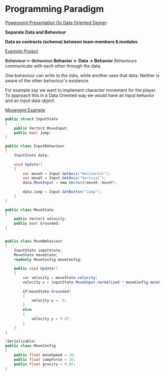 # Programming Paradigm #
[Powerpoint Presentation On Data Oriented Design](https://docs.google.com/presentation/d/1v4FO5Jq1GCgPMp6PLHjXuxqYhPgrl4XOf5EZaQhquO8/edit#slide=id.gac7dedd9b1_0_91)

**Separate Data and Behaviour**

**Data as contracts (schema) between team members & modules**

[Example Project](https://github.com/polartron/dataorienteddesign/tree/master/Assets/Scripts)

~~Behaviour <- Behaviour~~
**Behavior <- Data -> Behavior**
Behaviours communicate with each other through the data.

One behaviour can write to the data, while another uses that data.  Neither is aware of the other behaviour's existence.  

For example say we want to implement character movement for the player.  To approach this in a Data Oriented way we would have an Input behavior and an input data object.


[Movement Example](https://github.com/polartron/dataorienteddesign/blob/master/Assets/Scripts/8/Movement.cs)

```cs
public struct InputState
{
	public Vector2 MoveInput;
	public bool Jump;
}

```

```cs
public class InputBehaviour
{
	InputState data;
	
	void Update()
	{
		var moveX = Input.GetAxis("Horizontal");
		var moveY = Input.GetAxis("Vertical");
		data.MoveInput = new Vector2(moveX, moveY);
		
		data.Jump = Input.GetButton("Jump");
	}
}
```

```cs
public class MoveState
{
	public Vector2 velocity;
	public bool Grounded;	
}
```

```cs

public class MoveBehaviour
{
	InputState inputState;
	MoveState moveState;
	readonly MoveConfig moveConfig;
	
	public void Update()
	{
		var velocity = moveState.velocity;
		velocity.x = inputState.MoveInput.normalized * moveConfig.moveSpeed;
		
		if(moveState.Grounded)
		{
			velocity.y =  0;
		}
		else
		{
			velocity.y = 9.8f;
		}
	}
}

```

```cs
[Serializable]
public class MoveConfig
{
	public float moveSpeed = 10;
	public float jumpForce = 10;
	public float gravity = 9.8f;
}
```

